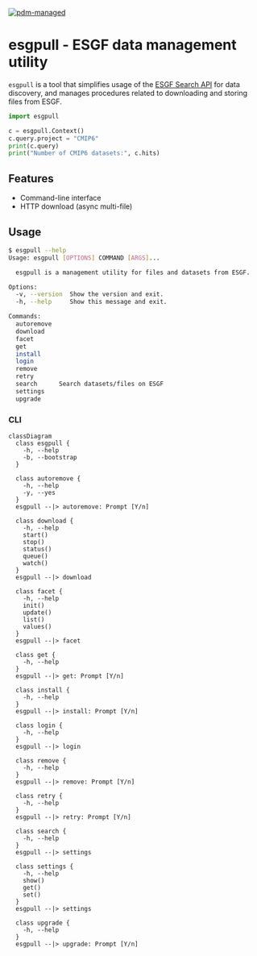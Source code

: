[![pdm-managed](https://img.shields.io/badge/pdm-managed-blueviolet)](https://pdm.fming.dev)

# esgpull - ESGF data management utility

`esgpull` is a tool that simplifies usage of the [ESGF Search API](https://esgf.github.io/esg-search/ESGF_Search_RESTful_API.html) for data discovery, and manages procedures related to downloading and storing files from ESGF.

```py
import esgpull

c = esgpull.Context()
c.query.project = "CMIP6"
print(c.query)
print("Number of CMIP6 datasets:", c.hits)
```

## Features

- Command-line interface
- HTTP download (async multi-file)

## Usage

```sh
$ esgpull --help
Usage: esgpull [OPTIONS] COMMAND [ARGS]...

  esgpull is a management utility for files and datasets from ESGF.

Options:
  -v, --version  Show the version and exit.
  -h, --help     Show this message and exit.

Commands:
  autoremove
  download
  facet
  get
  install
  login
  remove
  retry
  search      Search datasets/files on ESGF
  settings
  upgrade
```


### CLI

```mermaid
classDiagram
  class esgpull {
    -h, --help
    -b, --bootstrap
  }

  class autoremove {
    -h, --help
    -y, --yes
  }
  esgpull --|> autoremove: Prompt [Y/n]
  
  class download {
    -h, --help
    start()
    stop()
    status()
    queue()
    watch()
  }
  esgpull --|> download

  class facet {
    -h, --help
    init()
    update()
    list()
    values()
  }
  esgpull --|> facet

  class get {
    -h, --help
  }
  esgpull --|> get: Prompt [Y/n]

  class install {
    -h, --help
  }
  esgpull --|> install: Prompt [Y/n]

  class login {
    -h, --help
  }
  esgpull --|> login

  class remove {
    -h, --help
  }
  esgpull --|> remove: Prompt [Y/n]

  class retry {
    -h, --help
  }
  esgpull --|> retry: Prompt [Y/n]

  class search {
    -h, --help
  }
  esgpull --|> settings

  class settings {
    -h, --help
    show()
    get()
    set()
  }
  esgpull --|> settings

  class upgrade {
    -h, --help
  }
  esgpull --|> upgrade: Prompt [Y/n]
```
